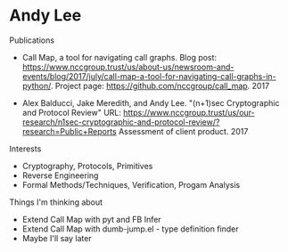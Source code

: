 
# Andy Lee

Publications

- Call Map, a tool for navigating call graphs.
  Blog post: <https://www.nccgroup.trust/us/about-us/newsroom-and-events/blog/2017/july/call-map-a-tool-for-navigating-call-graphs-in-python/>.
  Project page: <https://github.com/nccgroup/call_map>. 2017

- Alex Balducci, Jake Meredith, and Andy Lee. "(n+1)sec Cryptographic and Protocol Review"
  URL: <https://www.nccgroup.trust/us/our-research/n1sec-cryptographic-and-protocol-review/?research=Public+Reports>
  Assessment of client product. 2017


Interests

- Cryptography, Protocols, Primitives
- Reverse Engineering
- Formal Methods/Techniques, Verification, Progam Analysis


Things I'm thinking about

- Extend Call Map with pyt and FB Infer
- Extend Call Map with dumb-jump.el - type definition finder 
- Maybe I'll say later

